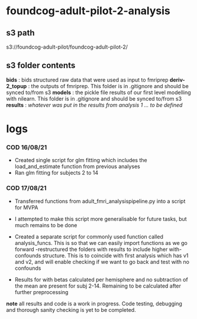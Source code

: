 # foundcog-adult-pilot-2-analysis

## s3 path
s3://foundcog-adult-pilot/foundcog-adult-pilot-2/

## s3 folder contents
**bids** : bids structured raw data that were used as input to fmriprep
**deriv-2_topup** : the outputs of fmriprep. This folder is in .gitignore and should be synced to/from s3
**models** : the pickle file results of our first level modelling with nilearn. This folder is in .gitignore and should be synced to/from s3
**results** : *whatever was put in the results from analysis 1 ... to be defined*

# logs
### COD 16/08/21
- Created single script for glm fitting which includes the load_and_estimate function from previous analyses
- Ran glm fitting for subjects 2 to 14

### COD 17/08/21
- Transferred functions from adult_fmri_analysispipeline.py into a script for MVPA
- I attempted to make this script more generalisable for future tasks, but much remains to be done
- Created a separate script for commonly used function called analysis_funcs. This is so that we can easily import functions as we go forward
-restructured the folders with results to include higher with-confounds structure. This is to coincide with first analysis which has v1 and v2, and will enable checking if we want to go back and test with no confounds

- Results for with betas calculated per hemisphere and no subtraction of the mean are present for subj 2-14. Remaining to be calculated after further preprocessing

**note** all results and code is a work in progress. Code testing, debugging and thorough sanity checking is yet to be completed.

